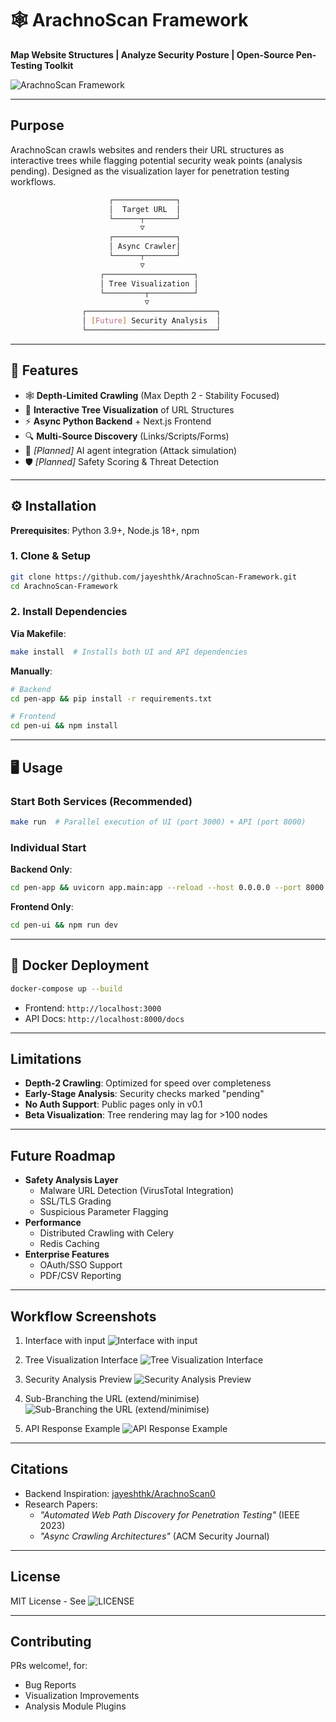 # 🕸️ ArachnoScan Framework

**Map Website Structures | Analyze Security Posture | Open-Source Pen-Testing Toolkit**

![ArachnoScan Framework](./images/arachnoscan.png)

---

## Purpose

ArachnoScan crawls websites and renders their URL structures as interactive trees while flagging potential security weak points (analysis pending). Designed as the visualization layer for penetration testing workflows.

```bash
                      ┌──────────────┐
                      │  Target URL  │
                      └──────┬───────┘
                             ▽
                      ┌──────────────┐
                      │ Async Crawler│
                      └──────┬───────┘
                             ▽
                    ┌────────────────────┐
                    │ Tree Visualization │
                    └─────────┬──────────┘
                              ▽
                ┌─────────────────────────────┐
                │ [Future] Security Analysis  │
                └─────────────────────────────┘
```

---

## 🚀 Features

- 🕸️ **Depth-Limited Crawling** (Max Depth 2 - Stability Focused)
- 🌳 **Interactive Tree Visualization** of URL Structures
- ⚡ **Async Python Backend** + Next.js Frontend
- 🔍 **Multi-Source Discovery** (Links/Scripts/Forms)
- 🤖 _[Planned]_ AI agent integration (Attack simulation)
- 🛡️ _[Planned]_ Safety Scoring & Threat Detection

---

## ⚙️ Installation

**Prerequisites**: Python 3.9+, Node.js 18+, npm

### 1. Clone & Setup

```bash
git clone https://github.com/jayeshthk/ArachnoScan-Framework.git
cd ArachnoScan-Framework
```

### 2. Install Dependencies

**Via Makefile**:

```bash
make install  # Installs both UI and API dependencies
```

**Manually**:

```bash
# Backend
cd pen-app && pip install -r requirements.txt

# Frontend
cd pen-ui && npm install
```

---

## 🖥️ Usage

### Start Both Services (Recommended)

```bash
make run  # Parallel execution of UI (port 3000) + API (port 8000)
```

### Individual Start

**Backend Only**:

```bash
cd pen-app && uvicorn app.main:app --reload --host 0.0.0.0 --port 8000
```

**Frontend Only**:

```bash
cd pen-ui && npm run dev
```

---

## 🐳 Docker Deployment

```bash
docker-compose up --build
```

- Frontend: `http://localhost:3000`
- API Docs: `http://localhost:8000/docs`

---

## Limitations

- **Depth-2 Crawling**: Optimized for speed over completeness
- **Early-Stage Analysis**: Security checks marked "pending"
- **No Auth Support**: Public pages only in v0.1
- **Beta Visualization**: Tree rendering may lag for >100 nodes

---

## Future Roadmap

- **Safety Analysis Layer**
  - Malware URL Detection (VirusTotal Integration)
  - SSL/TLS Grading
  - Suspicious Parameter Flagging
- **Performance**
  - Distributed Crawling with Celery
  - Redis Caching
- **Enterprise Features**
  - OAuth/SSO Support
  - PDF/CSV Reporting

---

## Workflow Screenshots

1. Interface with input
   ![Interface with input ](./images/ps1.png)

2. Tree Visualization Interface
   ![Tree Visualization Interface](./images/ps2.png)

3. Security Analysis Preview
   ![Security Analysis Preview](./images/ps3.png)

4. Sub-Branching the URL (extend/minimise)
   ![Sub-Branching the URL (extend/minimise)](./images/ps4.png)

5. API Response Example
   ![API Response Example](./images/ps5.png)

---

## Citations

- Backend Inspiration: [jayeshthk/ArachnoScan0](https://github.com/jayeshthk/ArachnoScan0)
- Research Papers:
  - _"Automated Web Path Discovery for Penetration Testing"_ (IEEE 2023)
  - _"Async Crawling Architectures"_ (ACM Security Journal)

---

## License

MIT License - See ![LICENSE](./LICENSE)

---

## Contributing

PRs welcome!, for:

- Bug Reports
- Visualization Improvements
- Analysis Module Plugins
